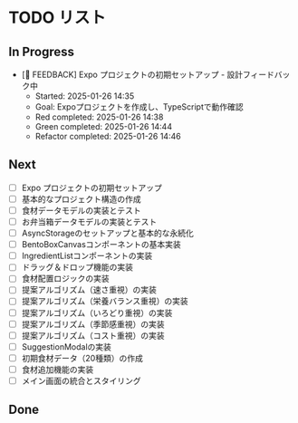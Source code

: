 # TODO リスト

## In Progress
- [📝 FEEDBACK] Expo プロジェクトの初期セットアップ - 設計フィードバック中
  - Started: 2025-01-26 14:35
  - Goal: Expoプロジェクトを作成し、TypeScriptで動作確認
  - Red completed: 2025-01-26 14:38
  - Green completed: 2025-01-26 14:44
  - Refactor completed: 2025-01-26 14:46

## Next
- [ ] Expo プロジェクトの初期セットアップ
- [ ] 基本的なプロジェクト構造の作成
- [ ] 食材データモデルの実装とテスト
- [ ] お弁当箱データモデルの実装とテスト
- [ ] AsyncStorageのセットアップと基本的な永続化
- [ ] BentoBoxCanvasコンポーネントの基本実装
- [ ] IngredientListコンポーネントの実装
- [ ] ドラッグ＆ドロップ機能の実装
- [ ] 食材配置ロジックの実装
- [ ] 提案アルゴリズム（速さ重視）の実装
- [ ] 提案アルゴリズム（栄養バランス重視）の実装
- [ ] 提案アルゴリズム（いろどり重視）の実装
- [ ] 提案アルゴリズム（季節感重視）の実装
- [ ] 提案アルゴリズム（コスト重視）の実装
- [ ] SuggestionModalの実装
- [ ] 初期食材データ（20種類）の作成
- [ ] 食材追加機能の実装
- [ ] メイン画面の統合とスタイリング

## Done